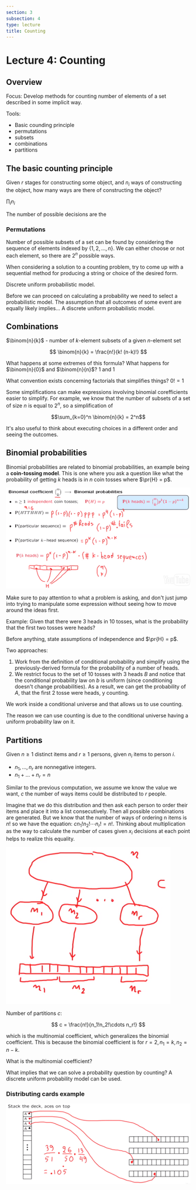 ```yaml
---
section: 3
subsection: 4
type: lecture
title: Counting
---
```


# Lecture 4: Counting

$\newcommand{\pr}[1]{\mathbf{P}\!\left(#1\right)}$
$\newcommand{\cpr}[2]{\mathbf{P}\!\left(#1\,\middle|\,#2\right)}$

## Overview

Focus:
Develop methods for counting number of elements of a set described in some implicit way.

Tools:

* Basic counding principle
* permutations
* subsets
* combinations
* partitions

## The basic counting principle

Given $r$ stages for constructing some object, and $n_i$ ways of constructing the object, how many ways are there of constructing the object?

$\prod_i n_i$

The number of possible decisions are the
### Permutations

Number of possible subsets of a set can be found by considering the sequence of elements indexed by $\{1, 2, \dots, n\}$. We can either choose or not each element, so there are $2^n$ possible ways.

When considering a solution to a counting problem, try to come up with a sequential method for producing a string or choice of the desired form.

Discrete uniform probabilistic model.

Before we can proceed on calculating a probability we need to select a probabilistic model. The assumption that all outcomes of some event are equally likely implies...
A discrete uniform probabilistic model.

## Combinations

$\binom{n}{k}$ - number of $k$-element subsets of a given $n$-element set

$$
\binom{n}{k} = \frac{n!}{k! (n-k)!}
$$

What happens at some extremes of this formula? What happens for $\binom{n}{0}$ and $\binom{n}{n}$?
1 and 1

What convention exists concerning factorials that simplifies things?
$0! = 1$

Some simplifications can make expressions involving binomial corefficients easier to simplify. For example, we know that the number of subsets of a set of size $n$ is equal to $2^n$, so a simplification of

$$\sum_{k=0}^n \binom{n}{k} = 2^n$$

It's also useful to think about executing choices in a different order and seeing the outcomes.

## Binomial probabilities

Binomial probabilities are related to binomial probabilities, an example being a **coin-tossing model**. This is one where you ask a question like what the probability of getting $k$ heads is in $n$ coin tosses where $\pr{H} = p$.

![](unit3lec4-counting\0d6608979c70ad7b8c8fa2cb0b673464.png)

Make sure to pay attention to what a problem is asking, and don't just jump into trying to manipulate some expression without seeing how to move around the ideas first.

Example: Given that there were 3 heads in 10 tosses, what is the probability that the first two tosses were heads?

Before anything, state assumptions of independence and $\pr{H} = p$.

Two approaches:
1. Work from the definition of conditional probability and simplify using the previously-derived formula for the probability of a number of heads.
2. We restrict focus to the set of 10 tosses with 3 heads $B$ and notice that the conditional probability law on $b$ is uniform (since conditioning doesn't change probabilities). As a result, we can get the probability of $A$, that the first 2 tosse were heads, y counting.

We work inside a conditional universe and that allows us to use counting.

The reason we can use counting is due to the conditional universe having a uniform probability law on it.

## Partitions

Given $n \ge 1$ distinct items and $r \ge 1$ persons, given $n_i$ items to person $i$.

* $n_1, \ldots, n_r$ are nonnegative integers.
* $n_1 + \dots + n_r = n$

Similar to the previous computation, we assume we know the value we want, $c$ the number of ways items could be distributed to $r$ people.

Imagine that we do this distribution and then ask each person to order their items and place it into a list consecutively. Then all possible combinations are generated. But we know that the number of ways of ordering n items is $n!$ so we have the equation: $cn_1!n_2!\cdots n_r! = n!$. Thinking about multiplication as the way to calculate the number of cases given $x_i$ decisions at each point helps to realize this equality.

![](unit3lec4-counting\0d8b016822191a245d45f8051e8de8ef.png)

Number of partitions $c$:

$$
c = \frac{n!}{n_1!n_2!\cdots n_r!}
$$

which is the multinomial coefficient, which generalizes the binomial coefficient. This is because the binomial coefficient is for $r = 2, n_1 = k, n_2 = n - k$.

What is the multinomial coefficient?

What implies that we can solve a probability question by counting?
A discrete uniform probability model can be used.

### Distributing cards example

![](unit3lec4-counting\47da42e2c94cbbf85ae7f496b58ba64c.png)
